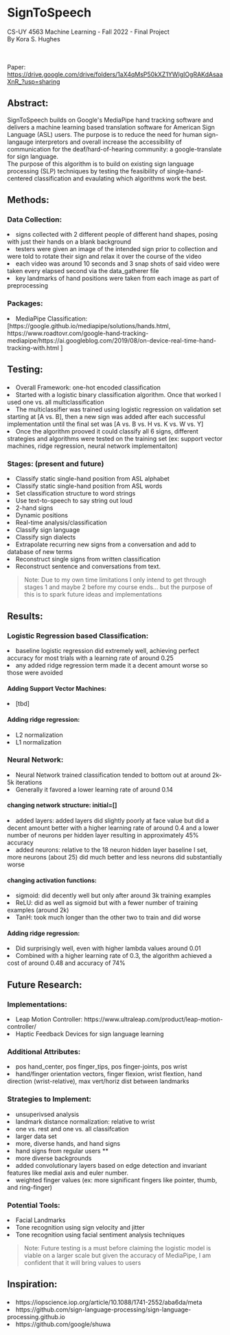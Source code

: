 # SignToSpeech
CS-UY 4563 Machine Learning - Fall 2022 - Final Project<br>
By Kora S. Hughes

<br><br> Paper: https://drive.google.com/drive/folders/1aX4qMsP50kXZ1YWlgIOgRAKdAsaaXnR_?usp=sharing <br>

## Abstract:
SignToSpeech builds on Google's MediaPipe hand tracking software and delivers a machine learning based translation software for American Sign Language (ASL) users.
The purpose is to reduce the need for human sign-langauge interpretors and overall increase the accessibility of communication for the deaf/hard-of-hearing community: a google-translate for sign language.<br>
The purpose of this algorithm is to build on existing sign language processing (SLP) techniques by testing the feasibility of single-hand-centered classification and evaulating which algorithms work the best.

## Methods:
### Data Collection:<ol>
<li>signs collected with 2 different people of different hand shapes, posing with just their hands on a blank background</li>
<li>testers were given an image of the intended sign prior to collection and were told to rotate their sign and relax it over the course of the video </li>
<li>each video was around 10 seconds and 3 snap shots of said video were taken every elapsed second via the data_gatherer file</li>
<li>key landmarks of hand positions were taken from each image as part of preprocessing</li>
</ol>

### Packages: <ol>
<li>MediaPipe Classification: [https://google.github.io/mediapipe/solutions/hands.html, https://www.roadtovr.com/google-hand-tracking-mediapipe/https://ai.googleblog.com/2019/08/on-device-real-time-hand-tracking-with.html ]</li>
</ol>


## Testing:<ol>
<li>Overall Framework: one-hot encoded classification</li>
<li>Started with a logistic binary classification algorithm. Once that worked I used one vs. all multiclassification </li>
<li>The multiclassifier was trained using logistic regression on validation set starting at [A vs. B], then a new sign was added after each successful implementation until the final set was [A vs. B vs. H vs. K vs. W vs. Y] </li>
<li>Once the algorithm prooved it could classify all 6 signs, different strategies and algorithms were tested on the training set (ex: support vector machines, ridge regression, neural network implementaiton)</li>
</ol>

### Stages: (present and future)<ol>
<li>Classify static single-hand position from ASL alphabet</li>
<li>Classify static single-hand position from ASL words</li>
<li>Set classification structure to word strings</li>
<li>Use text-to-speech to say string out loud</li>
<li>2-hand signs</li>
<li>Dynamic positions</li>
<li>Real-time analysis/classification</li>
<li>Classify sign language</li>
<li>Classify sign dialects</li>
<li>Extrapolate recurring new signs from a conversation and add to database of new terms</li>
<li>Reconstruct single signs from written classification</li>
<li>Reconstruct sentence and conversations from text.</li>
</ol>

>  Note: Due to my own time limitations I only intend to get through stages 1 and maybe 2 before my course ends...
      but the purpose of this is to spark future ideas and implementations

## Results:
### Logistic Regression based Classification:<ol>
<li>baseline logistic regression did extremely well, achieving perfect accuracy for most trials with a learning rate of around 0.25</li>
<li>any added ridge regression term made it a decent amount worse so those were avoided</li>
</ol>

#### Adding Support Vector Machines:<ol>
<li>[tbd]</li>
</ol>

#### Adding ridge regression:<ol>
<li>L2 normalization </li>
<li>L1 normalization </li>
</ol>


### Neural Network:<ol>
<li>Neural Network trained classification tended to bottom out at around 2k-5k iterations</li>
<li>Generally it favored a lower learning rate of around 0.14</li>
</ol>

#### changing network structure: initial=[]<ol>
<li>added layers: added layers did slightly poorly at face value but did a decent amount better with a higher learning rate of around 0.4 and a lower number of neurons per hidden layer resulting in approximately 45% accuracy </li>
<li>added neurons: relative to the 18 neuron hidden layer baseline I set, more neurons (about 25) did much better and less neurons did substantially worse</li>
</ol>

#### changing activation functions:<ol>
<li>sigmoid: did decently well but only after around 3k training examples</li>
<li>ReLU: did as well as sigmoid but with a fewer number of training examples (around 2k)</li>
<li>TanH: took much longer than the other two to train and did worse</li>
</ol>

#### Adding ridge regression:<ol>
<li>Did surprisingly well, even with higher lambda values around 0.01</li>
<li>Combined with a higher learning rate of 0.3, the algorithm achieved a cost of around 0.48 and accuracy of 74%</li>
</ol>
                          
## Future Research:
### Implementations:<ol>
<li>Leap Motion Controller: https://www.ultraleap.com/product/leap-motion-controller/</li>
<li>Haptic Feedback Devices for sign language learning</li>
</ol>

### Additional Attributes:<ol>
<li>pos hand_center, pos finger_tips, pos finger-joints, pos wrist </li>
<li>hand/finger orientation vectors, finger flexion, wrist flextion, hand direction (wrist-relative), max vert/horiz dist between landmarks </li> </ol>

### Strategies to Implement: <ol>
<li> unsuperivsed analysis </li>
<li> landmark distance normalization: relative to wrist </li>
<li> one vs. rest and one vs. all classifcation </li>
<li> larger data set </li>
<li> more, diverse hands, and hand signs </li>
<li> hand signs from regular users ** </li>
<li> more diverse backgrounds </li>
<li> added convolutionary layers based on edge detection and invariant features like medial axis and euler number. </li>
<li> weighted finger values (ex: more significant fingers like pointer, thumb, and ring-finger) </li>
</ol>

### Potential Tools:<ol>
<li>Facial Landmarks</li>
<li>Tone recognition using sign velocity and jitter</li>
<li>Tone recognition using facial sentiment analysis techniques</li>
</ol>

>  Note: Future testing is a must before claiming the logistic model is viable on a larger scale but given the accuracy of MediaPipe, I am confident that it will bring values to users

## Inspiration:<ol>
<li>https://iopscience.iop.org/article/10.1088/1741-2552/aba6da/meta</li>
<li>https://github.com/sign-language-processing/sign-language-processing.github.io</li>
<li>https://github.com/google/shuwa</li>
</ol>
